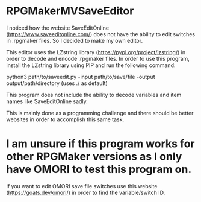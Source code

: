 # RPGMakerMVSaveEditor

I noticed how the website SaveEditOnline (https://www.saveeditonline.com/) does not have the ability to edit switches in .rpgmaker files.
So I decided to make my own editor.

This editor uses the LZstring library (https://pypi.org/project/lzstring/) in order to decode and encode .rpgmaker files.
In order to use this program, install the LZstring library using PIP and run the following command:

python3 path/to/saveedit.py -input path/to/save/file -output output/path/directory (uses ./ as default)

This program does not include the ability to decode variables and item names like SaveEditOnline sadly.

This is mainly done as a programming challenge and there should be better websites in order to accomplish this same task.

# I am unsure if this program works for other RPGMaker versions as I only have OMORI to test this program on.
If you want to edit OMORI save file switches use this website (https://goats.dev/omori/) in order to find the variable/switch ID.
